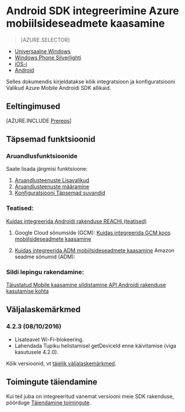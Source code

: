 <properties
    pageTitle="Android SDK integreerimine Azure mobiilsideseadmete kaasamine"
    description="Kirjeldab, kuidas ühendada Azure Mobile kaasamine SDK Androidi rakendused"
    services="mobile-engagement"
    documentationCenter="mobile"
    authors="piyushjo"
    manager="erikre"
    editor="" />

<tags
    ms.service="mobile-engagement"
    ms.workload="mobile"
    ms.tgt_pltfrm="mobile-android"
    ms.devlang="Java"
    ms.topic="article"
    ms.date="08/12/2016"
    ms.author="piyushjo;ricksal" />

# <a name="android-sdk-integration-for-azure-mobile-engagement"></a>Android SDK integreerimine Azure mobiilsideseadmete kaasamine

> [AZURE.SELECTOR]
- [Universaalne Windows](mobile-engagement-windows-store-sdk-overview.md)
- [Windows Phone Silverlighti](mobile-engagement-windows-phone-sdk-overview.md)
- [iOS-i](mobile-engagement-ios-sdk-overview.md)
- [Android](mobile-engagement-android-sdk-overview.md)

Selles dokumendis kirjeldatakse kõik integratsioon ja konfiguratsiooni Valikud Azure Mobile Androidi SDK allikaid.

## <a name="prerequisites"></a>Eeltingimused

[AZURE.INCLUDE [Prereqs](../../includes/mobile-engagement-android-prereqs.md)]

## <a name="advanced-features"></a>Täpsemad funktsioonid

### <a name="reporting-features"></a>Aruandlusfunktsioonide

Saate lisada järgmisi funktsioone:

1. [Aruandlusteenuste Lisavalikud](mobile-engagement-android-advanced-reporting.md)
2. [Aruandlusteenuste määramine](mobile-engagement-android-location-reporting.md)
3. [Konfiguratsiooni Täpsemad suvandid](mobile-engagement-android-advanced-configuration.md)

### <a name="notifications"></a>Teatised:
[Kuidas integreerida Androidi rakenduse REACHi (teatised)](mobile-engagement-android-integrate-engagement-reach.md)

1. Google Cloud sõnumside (GCM): [Kuidas integreerida GCM koos mobiilsideseadmete kaasamine](mobile-engagement-android-gcm-integrate.md)

2. [Kuidas integreerida ADM mobiilsideseadmete kaasamine](mobile-engagement-android-adm-integrate.md) Amazon seadme sõnumid (ADM):

### <a name="tag-plan-implementation"></a>Sildi lepingu rakendamine:
[Täiustatud Mobile kaasamine sildistamine API Androidi rakenduse kasutamise kohta](mobile-engagement-android-use-engagement-api.md)

## <a name="release-notes"></a>Väljalaskemärkmed

### <a name="423-08102016"></a>4.2.3 (08/10/2016)

 - Lisateavet Wi-Fi-blokeering.
 - Lahendada Tupiku helistamisel getDeviceId enne käivitamise (viga kasutusele 4.2.0).

Kõik versioonid, vt [täielik väljalaskemärkmed](mobile-engagement-android-release-notes.md).

## <a name="upgrade-procedures"></a>Toimingute täiendamine

Kui teil juba on integreeritud vanemat versiooni meie SDK rakenduse, pöörduge [Täiendamine toimingute](mobile-engagement-android-upgrade-procedure.md).

